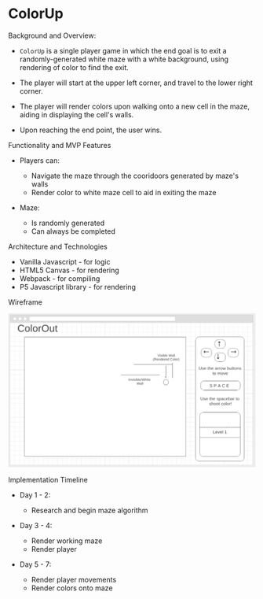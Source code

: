 # ColorUp

Background and Overview:

* `ColorUp` is a single player game in which the end goal is to exit a randomly-generated white maze with a white background, using rendering of color to find the exit.

* The player will start at the upper left corner, and travel to the lower right corner.

* The player will render colors upon walking onto a new cell in the maze, aiding in displaying the cell's walls.

* Upon reaching the end point, the user wins.

Functionality and MVP Features

* Players can: 

    - Navigate the maze through the cooridoors generated by maze's walls
    - Render color to white maze cell to aid in exiting the maze

* Maze:
    - Is randomly generated
    - Can always be completed
             

Architecture and Technologies

* Vanilla Javascript - for logic
* HTML5 Canvas - for rendering
* Webpack - for compiling
* P5 Javascript library - for rendering

Wireframe

![](https://github.com/stefluu/ColorOut/blob/master/ColorOut%20Wireframe.png)


Implementation Timeline

* Day 1 - 2:
   - Research and begin maze algorithm

* Day 3 - 4:
    - Render working maze
    - Render player

* Day 5 - 7:
    - Render player movements
    - Render colors onto maze 
